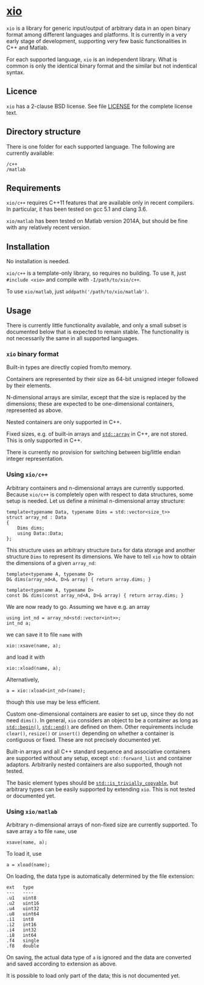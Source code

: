 # [xio](https://github.com/iavr/xio)

`xio` is a library for generic input/output of arbitrary data in an open binary format among different languages and platforms. It is currently in a very early stage of development, supporting very few basic functionalities in C++ and Matlab.

For each supported language, `xio` is an independent library. What is common is only the identical binary format and the similar but not indentical syntax.

## Licence

`xio` has a 2-clause BSD license. See file [LICENSE](/LICENSE) for the complete license text.

## Directory structure

There is one folder for each supported language. The following are currently available:

	/c++
	/matlab

## Requirements

`xio/c++` requires C++11 features that are available only in recent compilers. In particular, it has been tested on gcc 5.1 and clang 3.6.

`xio/matlab` has been tested on Matlab version 2014A, but should be fine with any relatively recent version.

## Installation

No installation is needed.

`xio/c++` is a template-only library, so requires no building. To use it, just `#include <xio>` and compile with `-I/path/to/xio/c++`.

To use `xio/matlab`, just `addpath('/path/to/xio/matlab')`.

## Usage

There is currently little functionality available, and only a small subset is documented below that is expected to remain stable. The functionality is not necessarily the same in all supported languages.

### `xio` binary format

Built-in types are directly copied from/to memory.

Containers are represented by their size as 64-bit unsigned integer followed by their elements.

N-dimensional arrays are similar, except that the size is replaced by the dimensions; these are expected to be one-dimensional containers, represented as above.

Nested containers are only supported in C++.

Fixed sizes, e.g. of built-in arrays and [`std::array`](http://en.cppreference.com/w/cpp/container/array) in C++, are not stored. This is only supported in C++.

There is currently no provision for switching between big/little endian integer representation.

### Using `xio/c++`

Arbitrary containers and n-dimensional arrays are currently supported. Because `xio/c++` is completely open with respect to data structures, some setup is needed. Let us define a minimal n-dimensional array structure:

	template<typename Data, typename Dims = std::vector<size_t>>
	struct array_nd : Data
	{
		Dims dims;
		using Data::Data;
	};

This structure uses an arbitrary structure `Data` for data storage and another structure `Dims` to represent its dimensions. We have to tell `xio` how to obtain the dimensions of a given `array_nd`:

	template<typename A, typename D>
	D& dims(array_nd<A, D>& array) { return array.dims; }

	template<typename A, typename D>
	const D& dims(const array_nd<A, D>& array) { return array.dims; }

We are now ready to go. Assuming we have e.g. an array

	using int_nd = array_nd<std::vector<int>>;
	int_nd a;

we can save it to file `name` with

	xio::xsave(name, a);

and load it with

	xio::xload(name, a);

Alternatively,

	a = xio::xload<int_nd>(name);

though this use may be less efficient.

Custom one-dimensional containers are easier to set up, since they do not need `dims()`. In general, `xio` considers an object to be a container as long as [`std::begin()`](http://en.cppreference.com/w/cpp/iterator/begin), [`std::end()`](http://en.cppreference.com/w/cpp/iterator/end) are defined on them. Other requirements include `clear()`, `resize()` or `insert()` depending on whether a container is contiguous or fixed. These are not precisely documented yet.

Built-in arrays and all C++ standard sequence and associative containers are supported without any setup, except `std::forward_list` and container adaptors. Arbitrarily nested containers are also supported, though not tested.

The basic element types should be [`std::is_trivially_copyable`](http://en.cppreference.com/w/cpp/types/is_trivially_copyable), but arbitrary types can be easily supported by extending `xio`. This is not tested or documented yet.

### Using `xio/matlab`

Arbitrary n-dimensional arrays of non-fixed size are currently supported. To save array `a` to file `name`, use

	xsave(name, a);

To load it, use

	a = xload(name);

On loading, the data type is automatically determined by the file extension:

	ext   type
	---   ----
	.u1   uint8
	.u2   uint16
	.u4   uint32
	.u8   uint64
	.i1   int8
	.i2   int16
	.i4   int32
	.i8   int64
	.f4   single
	.f8   double

On saving, the actual data type of `a` is ignored and the data are converted and saved according to extension as above.

It is possible to load only part of the data; this is not documented yet.
